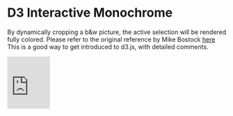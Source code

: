 # D3 Interactive Monochrome

By dynamically cropping a b&w picture, the active selection will be rendered fully colored. Please refer to the original reference by Mike Bostock [here](https://bl.ocks.org/mbostock/9511ae067889eefa5537eedcbbf87dab)
This is a good way to get introduced to d3.js, with detailed comments.


<iframe src="https://onedrive.live.com/embed?cid=D3603C32D526A9DA&resid=D3603C32D526A9DA%215029&authkey=ACBgd9zbE8OT1_g" width="98" height="120" frameborder="0" scrolling="no"></iframe>
